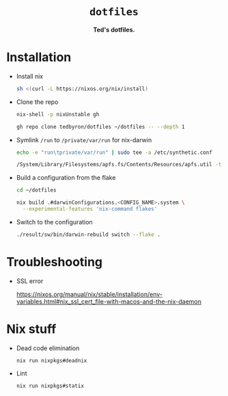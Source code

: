 <div align="center">
  <h1><code>dotfiles</code></h1>

  <p>
    <strong>Ted's dotfiles.</strong>
  </p>

  <!-- <img src="./.config/screen.png" alt="screenshot of terminal" /> -->
</div>

# Installation

- Install nix

  ```sh
  sh <(curl -L https://nixos.org/nix/install)
  ```

- Clone the repo

  ```sh
  nix-shell -p nixUnstable gh

  gh repo clone tedbyron/dotfiles ~/dotfiles -- --depth 1
  ```

- Symlink `/run` to `/private/var/run` for nix-darwin

  ```sh
  echo -e "run\tprivate/var/run" | sudo tee -a /etc/synthetic.conf

  /System/Library/Filesystems/apfs.fs/Contents/Resources/apfs.util -t
  ```

- Build a configuration from the flake

  ```sh
  cd ~/dotfiles

  nix build .#darwinConfigurations.<CONFIG_NAME>.system \
    --experimental-features 'nix-command flakes'
  ```

- Switch to the configuration

  ```sh
  ./result/sw/bin/darwin-rebuild switch --flake .
  ```

# Troubleshooting

- SSL error

  <https://nixos.org/manual/nix/stable/installation/env-variables.html#nix_ssl_cert_file-with-macos-and-the-nix-daemon>

# Nix stuff

- Dead code elimination

  ```
  nix run nixpkgs#deadnix
  ```

- Lint

  ```
  nix run nixpkgs#statix
  ```
